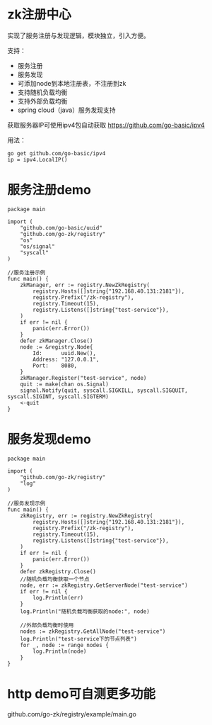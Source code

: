 # zk注册中心
实现了服务注册与发现逻辑，模块独立，引入方便。

支持：

- 服务注册
- 服务发现
- 可添加node到本地注册表，不注册到zk
- 支持随机负载均衡
- 支持外部负载均衡
- spring cloud（java）服务发现支持

获取服务器IP可使用ipv4包自动获取 https://github.com/go-basic/ipv4

用法：
```
go get github.com/go-basic/ipv4
ip = ipv4.LocalIP()
```
# 服务注册demo
```
package main

import (
	"github.com/go-basic/uuid"
	"github.com/go-zk/registry"
	"os"
	"os/signal"
	"syscall"
)

//服务注册示例
func main() {
	zkManager, err := registry.NewZkRegistry(
		registry.Hosts([]string{"192.168.40.131:2181"}),
		registry.Prefix("/zk-registry"),
		registry.Timeout(15),
		registry.Listens([]string{"test-service"}),
	)
	if err != nil {
		panic(err.Error())
	}
	defer zkManager.Close()
	node := &registry.Node{
		Id:      uuid.New(),
		Address: "127.0.0.1",
		Port:    8080,
	}
	zkManager.Register("test-service", node)
	quit := make(chan os.Signal)
	signal.Notify(quit, syscall.SIGKILL, syscall.SIGQUIT, syscall.SIGINT, syscall.SIGTERM)
	<-quit
}
```

# 服务发现demo

```
package main

import (
	"github.com/go-zk/registry"
	"log"
)

//服务发现示例
func main() {
	zkRegistry, err := registry.NewZkRegistry(
		registry.Hosts([]string{"192.168.40.131:2181"}),
		registry.Prefix("/zk-registry"),
		registry.Timeout(15),
		registry.Listens([]string{"test-service"}),
	)
	if err != nil {
		panic(err.Error())
	}
	defer zkRegistry.Close()
	//随机负载均衡获取一个节点
	node, err := zkRegistry.GetServerNode("test-service")
	if err != nil {
		log.Println(err)
	}
	log.Println("随机负载均衡获取的node:", node)

	//外部负载均衡时使用
	nodes := zkRegistry.GetAllNode("test-service")
	log.Println("test-service下的节点列表")
	for _, node := range nodes {
		log.Println(node)
	}
}
```
# http demo可自测更多功能
github.com/go-zk/registry/example/main.go